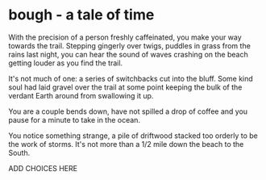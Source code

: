 bough - a tale of time
====

With the precision of a person freshly caffeinated, you make your way towards the trail.  Stepping gingerly over twigs, puddles in grass from the rains last night, you can hear the sound of waves crashing on the beach getting louder as you find the trail.  

It's not much of one: a series of switchbacks cut into the bluff.  Some kind soul had laid gravel over the trail at some point keeping the bulk of the verdant Earth around from swallowing it up.  

You are a couple bends down, have not spilled a drop of coffee and you pause for a minute to take in the ocean.

You notice something strange, a pile of driftwood stacked too orderly to be the work of storms.  It's not more than a 1/2 mile down the beach to the South.

ADD CHOICES HERE
